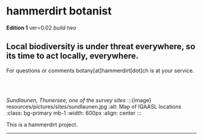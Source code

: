 # hammerdirt botanist

__Edition 1__ ver=0.02 _build two_

## Local biodiversity is under threat everywhere, so its time to act locally, everywhere.


For questions or comments botany\[at\]hammerdirt\[dot\]ch is at your service.

<br></br>

_Sundlaunen, Thunersee, one of the survey sites_
:::{image} resources/pictures/sites/sundlaunen.jpg
:alt: Map of IQAASL locations
:class: bg-primary mb-1
:width: 600px
:align: center
:::

This is a hammerdirt project.

 ---
